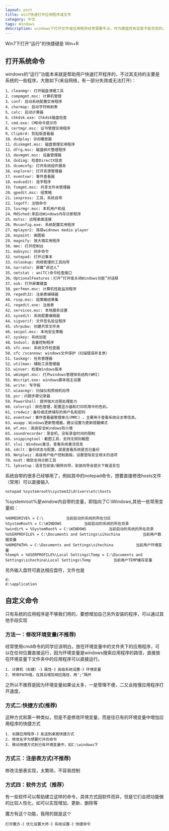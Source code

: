 ```yaml
---
layout: post
title: win7快速打开应用程序或文件
category: 中文
tags: Windows
description: windows下打开文件或应用程序经常需要手点，作为键盘控肯定是不能忍受的。之前试过一些软件，设置各个程序的快捷键，但是快捷键可能会有冲突，而且记性不好实在不好用，所以选择使用Win自带的“运行”来加快打开速度
---
```


Win7下打开“运行”的快捷键是 Win+R

## 打开系统命令
windows的“运行”功能本来就是帮助用户快速打开程序的，不过其支持的主要是系统的一些程序，大致如下(来自网络，有一部分失效或无法打开)：

    1、cleanmgr: 打开磁盘清理工具 
    2、compmgmt.msc: 计算机管理 
    3、conf: 启动系统配置实用程序 
    4、charmap: 启动字符映射表 
    5、calc: 启动计算器 
    6、chkdsk.exe: Chkdsk磁盘检查 
    7、cmd.exe: CMD命令提示符 
    8、certmgr.msc: 证书管理实用程序 
    9、Clipbrd: 剪贴板查看器 
    10、dvdplay: DVD播放器 
    11、diskmgmt.msc: 磁盘管理实用程序 
    12、dfrg.msc: 磁盘碎片整理程序 
    13、devmgmt.msc: 设备管理器 
    14、dxdiag: 检查DirectX信息 
    15、dcomcnfg: 打开系统组件服务 
    16、explorer: 打开资源管理器 
    17、eventvwr: 事件查看器 
    18、eudcedit: 造字程序 
    19、fsmgmt.msc: 共享文件夹管理器 
    20、gpedit.msc: 组策略 
    21、iexpress: 工具，系统自带 
    22、logoff: 注销命令 
    23、lusrmgr.msc: 本机用户和组 
    24、MdSched:来启动Windows内存诊断程序 
    25、mstsc: 远程桌面连接 
    26、Msconfig.exe: 系统配置实用程序 
    27、mplayer2: 简易widnows media player 
    28、mspaint: 画图板 
    29、magnify: 放大镜实用程序 
    30、mmc: 打开控制台 
    31、mobsync: 同步命令 
    32、notepad: 打开记事本 
    33、nslookup: 网络管理的工具向导 
    34、narrator: 屏幕“讲述人” 
    35、netstat : an(TC)命令检查接口 
    36、OptionalFeatures：打开“打开或关闭Windows功能”对话框 
    37、osk: 打开屏幕键盘 
    38、perfmon.msc: 计算机性能监测程序 
    39、regedt32: 注册表编辑器 
    40、rsop.msc: 组策略结果集 
    41、regedit.exe: 注册表 
    42、services.msc: 本地服务设置 
    43、sysedit: 系统配置编辑器 
    44、sigverif: 文件签名验证程序 
    45、shrpubw: 创建共享文件夹 
    46、secpol.msc: 本地安全策略 
    47、syskey: 系统加密 
    48、Sndvol: 音量控制程序 
    49、sfc.exe: 系统文件检查器 
    50、sfc /scannow: windows文件保护（扫描错误并复原） 
    51、taskmgr: 任务管理器 
    52、utilman: 辅助工具管理器 
    53、winver: 检查Windows版本 
    54、wmimgmt.msc: 打开windows管理体系结构(WMI) 
    55、Wscript.exe: windows脚本宿主设置 
    56、write: 写字板 
    57、wiaacmgr: 扫描仪和照相机向导 
    58、psr：问题步骤记录器 
    59、PowerShell：提供强大远程处理能力 
    60、colorcpl：颜色管理，配置显示器和打印机等中的色彩。 
    61、credwiz：备份或还原储存的用户名和密码 
    62、eventvwr：事件查看器管理单元(MMC) ，主要用于查看系统日志等信息。 
    63、wuapp：Windows更新管理器，建议设置为更新提醒模式 
    64、wf.msc：高级安全Windows防火墙 
    65、soundrecorder：录音机，没有录音时间的限制 
    66、snippingtool：截图工具，支持无规则截图 
    67、slui：Windows激活，查看系统激活信息 
    68、sdclt：备份状态与配置，就是查看系统是否已备份 
    69、Netplwiz：高级用户帐户控制面板，设置登陆安全相关的选项 
    70、msdt：微软支持诊断工具 
    71、lpksetup：语言包安装/删除向导，安装向导会提示下载语言包

系统自带的很多已经够用了，例如其中的notepad命令，想要直接修改hosts文件（常用）可以直接输入

    notepad %systemroot%\system32\drivers\etc\hosts

%systemroot%是window内自带的变量，即指向了C:\Windows,其他一些常用变量如：

    %HOMEDRIVE% = C:\          当前启动的系统的所在分区 
    %SystemRoot% = C:\WINDOWS          当前启动的系统的所在目录 
    %windir% = %SystemRoot% = C:\WINDOWS          当前启动的系统的所在目录 
    %USERPROFILE% = C:\Documents and Settings\sihochina          当前用户数据变量 
    %HOMEPATH% = C:\Documents and Settings\sihochina          当前用户环境变量 
    %temp% = %USERPROFILE%\Local Settings\Temp = C:\Documents and Settings\sihochina\Local Settings\Temp          当前用户TEMP缓存变量 

另外输入盘符可直达相应盘符，文件也是

    d:
    d:\application

## 自定义命令

只有系统的应用程序是不够我们用的，要想增加自己另外安装的程序，可以通过其他手段实现

### 方法一：修改环境变量(不推荐)

经常使用cmd命令的同学应该明白，放在环境变量中的文件夹下的应用程序，可以在任何位置直接运行，因为环境变量是windows搜索应用程序的路径，直接放在环境变量下文件夹中的应用程序可以直接运行。

    1. 计算机（右键）-》属性-》高级系统设置-》环境变量
    2. 修改PATH值，在其后增加相应路径，用‘;’隔开
  
之所以不推荐是因为环境变量如果设太多，一是管理不便，二又会拖慢应用程序打开速度。

### 方式二:快捷方式(推荐)

这种方式和第一种类似，但是不是修改环境变量，而是往已有的环境变量中增加应用程序的快捷方式

    1. 右键应用程序-》发送到桌面快捷方式
    2. 修改名字为想要打开的命令
    3. 移动快捷方式到已有环境变量中，如C:\windows下

### 方式三：注册表方式(不推荐)

修改注册表实现，太繁琐，不容易控制

### 方式四：软件方式（推荐）

有一些软件可以帮助建立这样的命令，具体方式因软件而异，但是它们会把功能做的比较人性化，如可以实现增加、更新、删除等

魔方有这个功能，我用的就是这个

    打开魔方-》优化设置大师-》系统设置-》快捷命令

